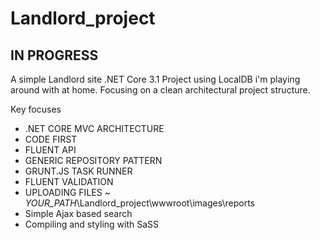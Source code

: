# Landlord_project

## IN PROGRESS ##

A simple Landlord site .NET Core 3.1 Project using LocalDB i'm playing around with at home.
Focusing on a clean architectural project structure.

Key focuses
* .NET CORE MVC ARCHITECTURE
* CODE FIRST
* FLUENT API
* GENERIC REPOSITORY PATTERN
* GRUNT.JS TASK RUNNER
* FLUENT VALIDATION
* UPLOADING FILES ~ _YOUR_PATH_\Landlord_project\wwwroot\images\reports
* Simple Ajax based search
* Compiling and styling with SaSS
